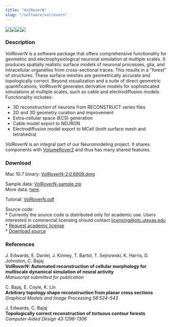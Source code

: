 ```yaml
---
title: "VolRoverN"
slug: "/software/volrovern"
---
```


![](http://cvcweb.ices.utexas.edu/cvcwp/wp-content/uploads/2012/01/vrneuron1.png)![](http://cvcweb.ices.utexas.edu/cvcwp/wp-content/uploads/2012/01/vrneuron2.png)![](http://cvcweb.ices.utexas.edu/cvcwp/wp-content/uploads/2012/01/vrneuron3.png)![](http://cvcweb.ices.utexas.edu/cvcwp/wp-content/uploads/2012/01/vrneuron4.png)

### Description

_VolRoverN_ is a software package that offers comprehensive functionality for geometric and electrophysiological neuronal simulation at multiple scales. It produces spatially realistic surface models of neuronal processes, glia, and intracellular organelles from cross-sectional traces. This results in a "forest" of structures. These surface meshes are geometrically accurate and topologically correct. Beyond visualization and a suite of direct geometric quantifications, _VolRoverN_ generates derivative models for sophisticated simulations at multiple scales, such as cable and electrodiffusion models. Functionality includes:

- 3D reconstruction of neurons from RECONSTRUCT series files
- 2D and 3D geometry curation and improvement
- Extra-cellular space (ECS) generation
- Cable model export to NEURON
- Electrodiffusion model export to MCell (both surface mesh and tetrahedra)

_VolRoverN_ is an integral part of our Neuromodeling project. It shares components with [VolumeRover2](../volumerover) and thus has many shared features.

### Download

Mac 10.7 binary: [VolRoverN-2.0.6909.dmg](http://cvcweb.ices.utexas.edu/download/VolRoverN-2.0.6909.dmg)

Sample data: [VolRoverN-sample.zip](http://cvcweb.ices.utexas.edu/download/VolRoverN-sample.zip)  
More data: [here](http://cvcweb.ices.utexas.edu/cvcwp/?page_id=2827).

Tutorial: [VolRoverN.pdf](http://cvcweb.ices.utexas.edu/download/VolRoverN.pdf)

Source code:  
\* Currently the source code is distributed only for academic use. Users interested in commercial licensing should contact licensing@otc.utexas.edu  
\* [Request academic license](http://cvcweb.ices.utexas.edu/software/license/VolRoverN.license_mail.php)  
\* [Download source](http://cvcweb.ices.utexas.edu/cvcwp/?page_id=2411)

### References

J. Edwards, E. Daniel, J. Kinney, T. Bartol, T. Sejnowski, K. Harris, D. Johnston, C. Bajaj  
**VolRoverN: Automated reconstruction of cellular morphology for multiscale dynamical simulation of neural activity**  
_Manuscript submitted for publication_

C. Bajaj, E. Coyle, K. Lin  
**Arbitrary topology shape reconstruction from planar cross sections**  
_Graphical Models and Image Processing 58:524–543_

J. Edwards, C. Bajaj  
**Topologically correct reconstruction of tortuous contour forests**  
_Computer-Aided Design 43:1296-1306_
